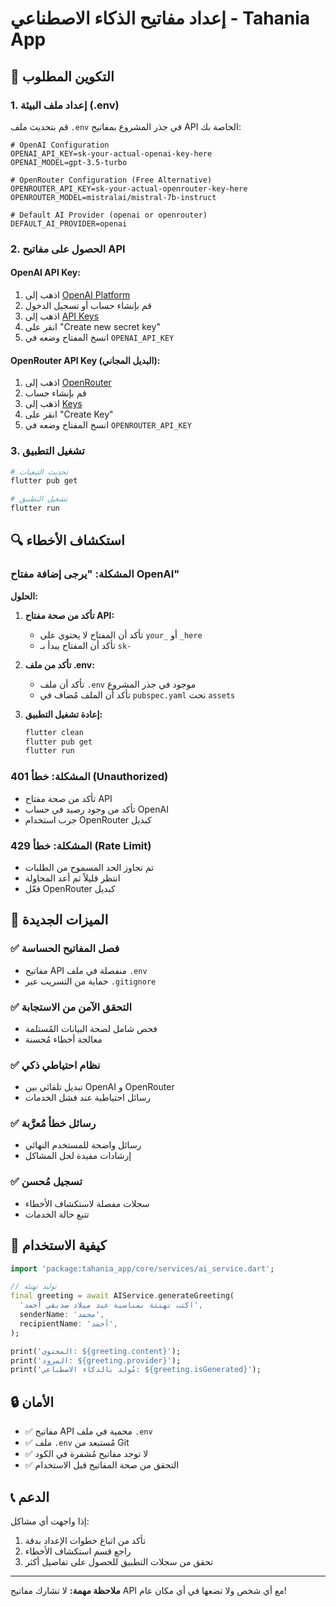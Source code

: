 # إعداد مفاتيح الذكاء الاصطناعي - Tahania App

## 🔧 التكوين المطلوب

### 1. إعداد ملف البيئة (.env)

قم بتحديث ملف `.env` في جذر المشروع بمفاتيح API الخاصة بك:

```env
# OpenAI Configuration
OPENAI_API_KEY=sk-your-actual-openai-key-here
OPENAI_MODEL=gpt-3.5-turbo

# OpenRouter Configuration (Free Alternative)
OPENROUTER_API_KEY=sk-your-actual-openrouter-key-here
OPENROUTER_MODEL=mistralai/mistral-7b-instruct

# Default AI Provider (openai or openrouter)
DEFAULT_AI_PROVIDER=openai
```

### 2. الحصول على مفاتيح API

#### OpenAI API Key:
1. اذهب إلى [OpenAI Platform](https://platform.openai.com/)
2. قم بإنشاء حساب أو تسجيل الدخول
3. اذهب إلى [API Keys](https://platform.openai.com/api-keys)
4. انقر على "Create new secret key"
5. انسخ المفتاح وضعه في `OPENAI_API_KEY`

#### OpenRouter API Key (البديل المجاني):
1. اذهب إلى [OpenRouter](https://openrouter.ai/)
2. قم بإنشاء حساب
3. اذهب إلى [Keys](https://openrouter.ai/keys)
4. انقر على "Create Key"
5. انسخ المفتاح وضعه في `OPENROUTER_API_KEY`

### 3. تشغيل التطبيق

```bash
# تحديث التبعيات
flutter pub get

# تشغيل التطبيق
flutter run
```

## 🔍 استكشاف الأخطاء

### المشكلة: "يرجى إضافة مفتاح OpenAI"

**الحلول:**

1. **تأكد من صحة مفتاح API:**
   - تأكد أن المفتاح لا يحتوي على `your_` أو `_here`
   - تأكد أن المفتاح يبدأ بـ `sk-`

2. **تأكد من ملف .env:**
   - تأكد أن ملف `.env` موجود في جذر المشروع
   - تأكد أن الملف مُضاف في `pubspec.yaml` تحت `assets`

3. **إعادة تشغيل التطبيق:**
   ```bash
   flutter clean
   flutter pub get
   flutter run
   ```

### المشكلة: خطأ 401 (Unauthorized)

- تأكد من صحة مفتاح API
- تأكد من وجود رصيد في حساب OpenAI
- جرب استخدام OpenRouter كبديل

### المشكلة: خطأ 429 (Rate Limit)

- تم تجاوز الحد المسموح من الطلبات
- انتظر قليلاً ثم أعد المحاولة
- فعّل OpenRouter كبديل

## 🎯 الميزات الجديدة

### ✅ فصل المفاتيح الحساسة
- مفاتيح API منفصلة في ملف `.env`
- حماية من التسريب عبر `.gitignore`

### ✅ التحقق الآمن من الاستجابة
- فحص شامل لصحة البيانات المُستلمة
- معالجة أخطاء مُحسنة

### ✅ نظام احتياطي ذكي
- تبديل تلقائي بين OpenAI و OpenRouter
- رسائل احتياطية عند فشل الخدمات

### ✅ رسائل خطأ مُعرَّبة
- رسائل واضحة للمستخدم النهائي
- إرشادات مفيدة لحل المشاكل

### ✅ تسجيل مُحسن
- سجلات مفصلة لاستكشاف الأخطاء
- تتبع حالة الخدمات

## 📱 كيفية الاستخدام

```dart
import 'package:tahania_app/core/services/ai_service.dart';

// توليد تهنئة
final greeting = await AIService.generateGreeting(
  'اكتب تهنئة بمناسبة عيد ميلاد صديقي أحمد',
  senderName: 'محمد',
  recipientName: 'أحمد',
);

print('المحتوى: ${greeting.content}');
print('المزود: ${greeting.provider}');
print('مُولد بالذكاء الاصطناعي: ${greeting.isGenerated}');
```

## 🔒 الأمان

- ✅ مفاتيح API محمية في ملف `.env`
- ✅ ملف `.env` مُستبعد من Git
- ✅ لا توجد مفاتيح مُشفرة في الكود
- ✅ التحقق من صحة المفاتيح قبل الاستخدام

## 📞 الدعم

إذا واجهت أي مشاكل:

1. تأكد من اتباع خطوات الإعداد بدقة
2. راجع قسم استكشاف الأخطاء
3. تحقق من سجلات التطبيق للحصول على تفاصيل أكثر

---

**ملاحظة مهمة:** لا تشارك مفاتيح API مع أي شخص ولا تضعها في أي مكان عام!
